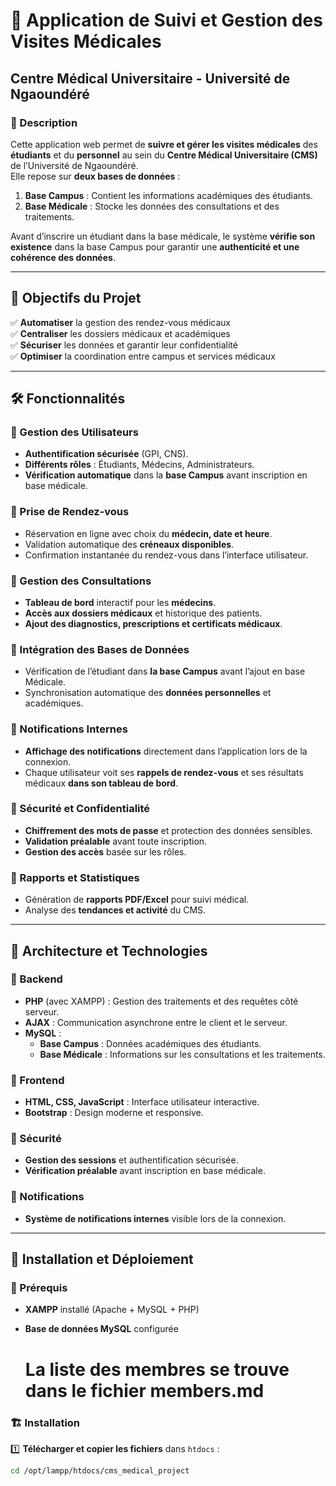 # 🏥 Application de Suivi et Gestion des Visites Médicales  
## Centre Médical Universitaire - Université de Ngaoundéré  

### 📌 Description  
Cette application web permet de **suivre et gérer les visites médicales** des **étudiants** et du **personnel** au sein du **Centre Médical Universitaire (CMS)** de l’Université de Ngaoundéré.  
Elle repose sur **deux bases de données** :
1. **Base Campus** : Contient les informations académiques des étudiants.  
2. **Base Médicale** : Stocke les données des consultations et des traitements.  

Avant d’inscrire un étudiant dans la base médicale, le système **vérifie son existence** dans la base Campus pour garantir une **authenticité et une cohérence des données**.  

---

## 🎯 Objectifs du Projet  
✅ **Automatiser** la gestion des rendez-vous médicaux  
✅ **Centraliser** les dossiers médicaux et académiques  
✅ **Sécuriser** les données et garantir leur confidentialité  
✅ **Optimiser** la coordination entre campus et services médicaux  

---

## 🛠️ Fonctionnalités  

### 🔹 Gestion des Utilisateurs  
- **Authentification sécurisée** (GPI, CNS).  
- **Différents rôles** : Étudiants, Médecins, Administrateurs.  
- **Vérification automatique** dans la **base Campus** avant inscription en base médicale.  

### 🔹 Prise de Rendez-vous  
- Réservation en ligne avec choix du **médecin, date et heure**.  
- Validation automatique des **créneaux disponibles**.  
- Confirmation instantanée du rendez-vous dans l’interface utilisateur.  

### 🔹 Gestion des Consultations  
- **Tableau de bord** interactif pour les **médecins**.  
- **Accès aux dossiers médicaux** et historique des patients.  
- **Ajout des diagnostics, prescriptions et certificats médicaux**.  

### 🔹 Intégration des Bases de Données  
- Vérification de l’étudiant dans **la base Campus** avant l’ajout en base Médicale.  
- Synchronisation automatique des **données personnelles** et académiques.  

### 🔹 Notifications Internes  
- **Affichage des notifications** directement dans l’application lors de la connexion.  
- Chaque utilisateur voit ses **rappels de rendez-vous** et ses résultats médicaux **dans son tableau de bord**.  

### 🔹 Sécurité et Confidentialité  
- **Chiffrement des mots de passe** et protection des données sensibles.  
- **Validation préalable** avant toute inscription.  
- **Gestion des accès** basée sur les rôles.  

### 🔹 Rapports et Statistiques  
- Génération de **rapports PDF/Excel** pour suivi médical.  
- Analyse des **tendances et activité** du CMS.  

---

## 🚀 Architecture et Technologies  

### 🔹 Backend  
- **PHP** (avec XAMPP) : Gestion des traitements et des requêtes côté serveur.  
- **AJAX** : Communication asynchrone entre le client et le serveur.  
- **MySQL** :  
  - **Base Campus** : Données académiques des étudiants.  
  - **Base Médicale** : Informations sur les consultations et les traitements.  

### 🔹 Frontend  
- **HTML, CSS, JavaScript** : Interface utilisateur interactive.  
- **Bootstrap** : Design moderne et responsive.  

### 🔹 Sécurité  
- **Gestion des sessions** et authentification sécurisée.  
- **Vérification préalable** avant inscription en base médicale.  

### 🔹 Notifications  
- **Système de notifications internes** visible lors de la connexion.  

---

## 🔧 Installation et Déploiement  

### 💾 Prérequis  
- **XAMPP** installé (Apache + MySQL + PHP)  
- **Base de données MySQL** configurée


   # La liste des membres se trouve dans le fichier members.md

### 🏗️ Installation  
1️⃣ **Télécharger et copier les fichiers** dans `htdocs` :  
```bash
cd /opt/lampp/htdocs/cms_medical_project

